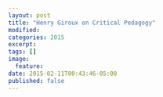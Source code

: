 ```yaml
---
layout: post
title: "Henry Giroux on Critical Pedagogy"
modified:
categories: 2015
excerpt:
tags: []
image:
  feature:
date: 2015-02-11T00:43:46-05:00
published: false
---
```


